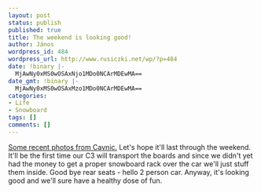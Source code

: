 ```yaml
---
layout: post
status: publish
published: true
title: The weekend is looking good!
author: János
wordpress_id: 484
wordpress_url: http://www.rusiczki.net/wp/?p=484
date: !binary |-
  MjAwNy0xMS0wOSAxNjo1MDo0NCArMDEwMA==
date_gmt: !binary |-
  MjAwNy0xMS0wOSAxMzo1MDo0NCArMDEwMA==
categories:
- Life
- Snowboard
tags: []
comments: []
---
```

<p><a href="http://www.flickr.com/photos/87848449@N00/sets/72157603028846716/detail/">Some recent photos from Cavnic.</a> Let's hope it'll last through the weekend. It'll be the first time our C3 will transport the boards and since we didn't yet had the money to get a proper snowboard rack over the car we'll just stuff them inside. Good bye rear seats - hello 2 person car. Anyway, it's looking good and we'll sure have a healthy dose of fun.</p>
